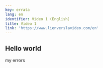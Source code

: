 ```yaml
---
key: errata
lang: en
identifier: Video 1 (English)
title: Video 1
link: 'https://www.lienverslavideo.com/en'
---
```


## Hello world

my errors
